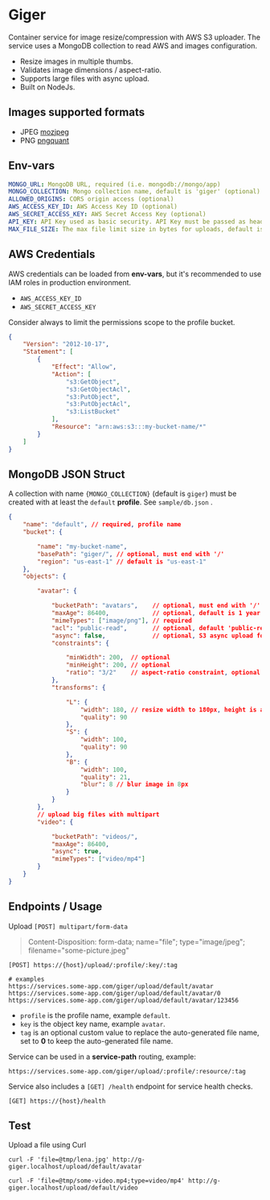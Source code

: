 Giger
=====

Container service for image resize/compression with AWS S3 uploader.
The service uses a MongoDB collection to read AWS and images configuration.

- Resize images in multiple thumbs.
- Validates image dimensions / aspect-ratio.
- Supports large files with async upload.
- Built on NodeJs.

## Images supported formats

- JPEG [mozjpeg](https://github.com/mozilla/mozjpeg)
- PNG [pngquant](https://github.com/kornelski/pngquant)

## Env-vars
```yml
MONGO_URL: MongoDB URL, required (i.e. mongodb://mongo/app)
MONGO_COLLECTION: Mongo collection name, default is 'giger' (optional)
ALLOWED_ORIGINS: CORS origin access (optional)
AWS_ACCESS_KEY_ID: AWS Access Key ID (optional)
AWS_SECRET_ACCESS_KEY: AWS Secret Access Key (optional)
API_KEY: API Key used as basic security. API Key must be passed as header 'X-Api-Key' (optional)
MAX_FILE_SIZE: The max file limit size in bytes for uploads, default is unlimited (optional)
```

## AWS Credentials

AWS credentials can be loaded from **env-vars**, but it's recommended to use IAM roles in production environment.

- `AWS_ACCESS_KEY_ID`
- `AWS_SECRET_ACCESS_KEY`

Consider always to limit the permissions scope to the profile bucket.

```json
{
	"Version": "2012-10-17",
	"Statement": [
		{
			"Effect": "Allow",
			"Action": [
				"s3:GetObject",
				"s3:GetObjectAcl",
				"s3:PutObject",
				"s3:PutObjectAcl",
				"s3:ListBucket"
			],
			"Resource": "arn:aws:s3:::my-bucket-name/*"
		}
	]
}
```

## MongoDB JSON Struct

A collection with name `{MONGO_COLLECTION}` (default is `giger`) must be created with at least the `default` **profile**. See `sample/db.json` .


```json
{
	"name": "default", // required, profile name
	"bucket": {

		"name": "my-bucket-name",
		"basePath": "giger/", // optional, must end with '/'
		"region": "us-east-1" // default is "us-east-1"
	},
	"objects": {

		"avatar": {

			"bucketPath": "avatars",    // optional, must end with '/'
			"maxAge": 86400,            // optional, default is 1 year
			"mimeTypes": ["image/png"], // required
			"acl": "public-read",       // optional, default 'public-read'
			"async": false,             // optional, S3 async upload for big files, will save later the output URLs in another collection 'gigerAsyncUploads'
			"constraints": {

				"minWidth": 200,  // optional
				"minHeight": 200, // optional
				"ratio": "3/2"    // aspect-ratio constraint, optional
			},
			"transforms": {

				"L": {
					"width": 180, // resize width to 180px, height is auto-calculated keeping aspect-ratio
					"quality": 90
				},
				"S": {
					"width": 100,
					"quality": 90
				},
				"B": {
					"width": 100,
					"quality": 21,
					"blur": 8 // blur image in 8px
				}
			}
		},
		// upload big files with multipart
		"video": {

			"bucketPath": "videos/",
			"maxAge": 86400,
			"async": true,
			"mimeTypes": ["video/mp4"]
		}
	}
}
```

## Endpoints / Usage

Upload `[POST] multipart/form-data`

> Content-Disposition: form-data; name="file"; type="image/jpeg"; filename="some-picture.jpeg"

```
[POST] https://{host}/upload/:profile/:key/:tag

# examples
https://services.some-app.com/giger/upload/default/avatar
https://services.some-app.com/giger/upload/default/avatar/0
https://services.some-app.com/giger/upload/default/avatar/123456
```
- `profile` is the profile name, example `default`.
- `key` is the object key name, example `avatar`.
- `tag` is an optional custom value to replace the auto-generated file name, set to **0** to keep the auto-generated file name.


Service can be used in a **service-path** routing, example:


```
https://services.some-app.com/giger/upload/:profile/:resource/:tag
```

Service also includes a `[GET] /health` endpoint for service health checks.

```
[GET] https://{host}/health
```

## Test

Upload a file using Curl
```
curl -F 'file=@tmp/lena.jpg' http://g-giger.localhost/upload/default/avatar

curl -F 'file=@tmp/some-video.mp4;type=video/mp4' http://g-giger.localhost/upload/default/video
```
